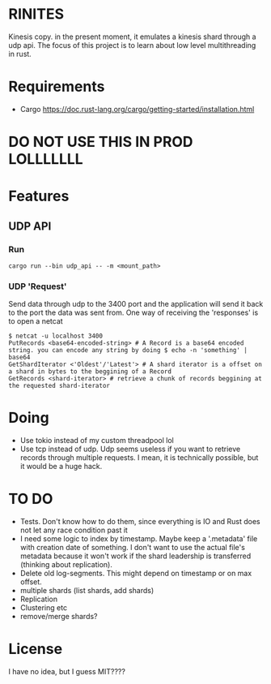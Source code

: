 # RINITES

Kinesis copy. in the present moment, it emulates a kinesis shard through a udp api. The focus of this project is to learn about low level multithreading in rust.

# Requirements
- Cargo https://doc.rust-lang.org/cargo/getting-started/installation.html

# DO NOT USE THIS IN PROD LOLLLLLLL

# Features

## UDP API
### Run
```
cargo run --bin udp_api -- -m <mount_path>
```
### UDP 'Request'
Send data through udp to the 3400 port and the application will send it back to the port the data was sent from. One way of receiving the 'responses' is to open a netcat
```
$ netcat -u localhost 3400
PutRecords <base64-encoded-string> # A Record is a base64 encoded string. you can encode any string by doing $ echo -n 'something' | base64
GetShardIterator <'Oldest'/'Latest'> # A shard iterator is a offset on a shard in bytes to the beggining of a Record
GetRecords <shard-iterator> # retrieve a chunk of records beggining at the requested shard-iterator
```

# Doing
- Use tokio instead of my custom threadpool lol
- Use tcp instead of udp. Udp seems useless if you want to retrieve records through multiple requests. I mean, it is technically possible, but it would be a huge hack.

# TO DO
- Tests. Don't know how to do them, since everything is IO and Rust does not let any race condition past it
- I need some logic to index by timestamp. Maybe keep a '<log-segment>.metadata' file with creation date of something. I don't want to use the actual file's metadata because it won't work if the shard leadership is transferred (thinking about replication).
- Delete old log-segments. This might depend on timestamp or on max offset.
- multiple shards (list shards, add shards)
- Replication
- Clustering etc
- remove/merge shards?

# License
I have no idea, but I guess MIT????